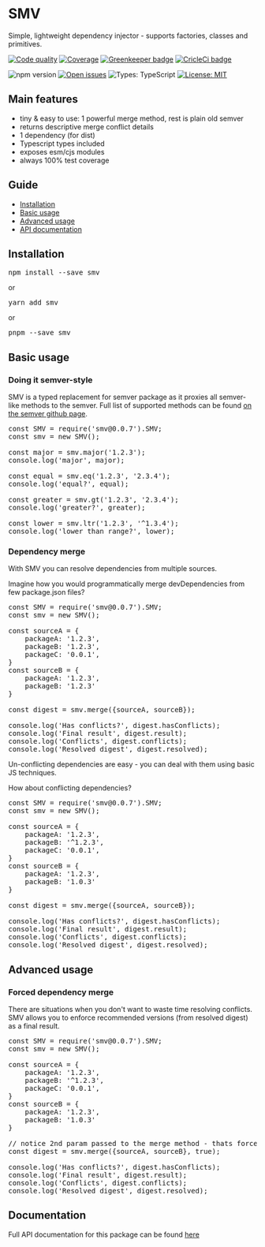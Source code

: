 [//]: # (Readme partial used by an default readme page)

# SMV

Simple, lightweight dependency injector - supports factories, classes and primitives.

[//]: # (Readme partial used by an default readme page)

[![Code quality](https://api.codacy.com/project/badge/Grade/b0a7a03515fd4fdeaedc37f667588860)](https://www.codacy.com/app/fifofil/smv?utm_source=github.com&utm_medium=referral&utm_content=thefill/smv&utm_campaign=Badge_Grade)
[![Coverage](https://api.codacy.com/project/badge/Coverage/b0a7a03515fd4fdeaedc37f667588860)](https://www.codacy.com/app/fifofil/smv?utm_source=github.com&utm_medium=referral&utm_content=thefill/smv&utm_campaign=Badge_Coverage)
[![Greenkeeper badge](https://badges.greenkeeper.io/thefill/smv.svg)](https://greenkeeper.io/)
[![CricleCi badge](https://circleci.com/gh/thefill/smv/tree/master.svg?style=shield)](https://circleci.com/gh/thefill/smv)

![npm version](https://img.shields.io/npm/v/smv.svg)
[![Open issues](https://img.shields.io/github/issues-raw/thefill/smv.svg)](https://github.com/thefill/smv/issues)
![Types: TypeScript](https://img.shields.io/npm/types/smv.svg)
[![License: MIT](https://img.shields.io/badge/License-MIT-yellow.svg)](https://opensource.org/licenses/MIT)

[//]: # (Readme partial used by an default readme page)

## Main features

*   tiny & easy to use: 1 powerful merge method, rest is plain old semver
*   returns descriptive merge conflict details
*   1 dependency (for dist)
*   Typescript types included
*   exposes esm/cjs modules
*   always 100% test coverage

## Guide

*   [Installation](#installation "Installation")
*   [Basic usage](#basicusage "Basic usage")
*   [Advanced usage](#advancedusage "Advanced usage")
*   [API documentation](#documentation "Documentation")

## Installation

<pre>npm install --save smv</pre>

or

<pre>yarn add smv</pre>

or

<pre>pnpm --save smv</pre>

## Basic usage

### Doing it semver-style 

SMV is a typed replacement for semver package as it proxies all semver-like methods to the semver.
Full list of supported methods can be found [on the semver github page](https://www.npmjs.com/package/semver).

<pre class="runkit-source">const SMV = require('smv@0.0.7').SMV;
const smv = new SMV();

const major = smv.major('1.2.3');
console.log('major', major);

const equal = smv.eq('1.2.3', '2.3.4');
console.log('equal?', equal);

const greater = smv.gt('1.2.3', '2.3.4');
console.log('greater?', greater);

const lower = smv.ltr('1.2.3', '^1.3.4');
console.log('lower than range?', lower);</pre>

### Dependency merge

With SMV you can resolve dependencies from multiple sources. 

Imagine how you would programmatically merge devDependencies from few package.json files?

<pre class="runkit-source">const SMV = require('smv@0.0.7').SMV;
const smv = new SMV();

const sourceA = {
    packageA: '1.2.3',
    packageB: '1.2.3',
    packageC: '0.0.1',
}
const sourceB = {
    packageA: '1.2.3',
    packageB: '1.2.3'
}

const digest = smv.merge({sourceA, sourceB});

console.log('Has conflicts?', digest.hasConflicts);
console.log('Final result', digest.result);
console.log('Conflicts', digest.conflicts);
console.log('Resolved digest', digest.resolved);</pre>

Un-conflicting dependencies are easy - you can deal with them using basic JS techniques.

How about conflicting dependencies?

<pre class="runkit-source">const SMV = require('smv@0.0.7').SMV;
const smv = new SMV();

const sourceA = {
    packageA: '1.2.3',
    packageB: '^1.2.3',
    packageC: '0.0.1',
}
const sourceB = {
    packageA: '1.2.3',
    packageB: '1.0.3'
}

const digest = smv.merge({sourceA, sourceB});

console.log('Has conflicts?', digest.hasConflicts);
console.log('Final result', digest.result);
console.log('Conflicts', digest.conflicts);
console.log('Resolved digest', digest.resolved);</pre>

## Advanced usage

### Forced dependency merge

There are situations when you don't want to waste time resolving conflicts. 
SMV allows you to enforce recommended versions (from resolved digest) as a final result.

<pre class="runkit-source">const SMV = require('smv@0.0.7').SMV;
const smv = new SMV();

const sourceA = {
    packageA: '1.2.3',
    packageB: '^1.2.3',
    packageC: '0.0.1',
}
const sourceB = {
    packageA: '1.2.3',
    packageB: '1.0.3'
}

// notice 2nd param passed to the merge method - thats forceRecommended flag
const digest = smv.merge({sourceA, sourceB}, true);

console.log('Has conflicts?', digest.hasConflicts);
console.log('Final result', digest.result);
console.log('Conflicts', digest.conflicts);
console.log('Resolved digest', digest.resolved);</pre>

[//]: # (Readme partial used by an markdown readme page)

## Documentation

Full API documentation for this package can be found [here](https://thefill.github.io/smv "API documentations for the package")
